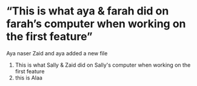 
# “This is what aya & farah did on farah’s computer when working on the first feature”
Aya naser
Zaid and aya added a new file 
1. This is what Sally & Zaid did on Sally's computer when working on the first feature
 2. this is Alaa 

